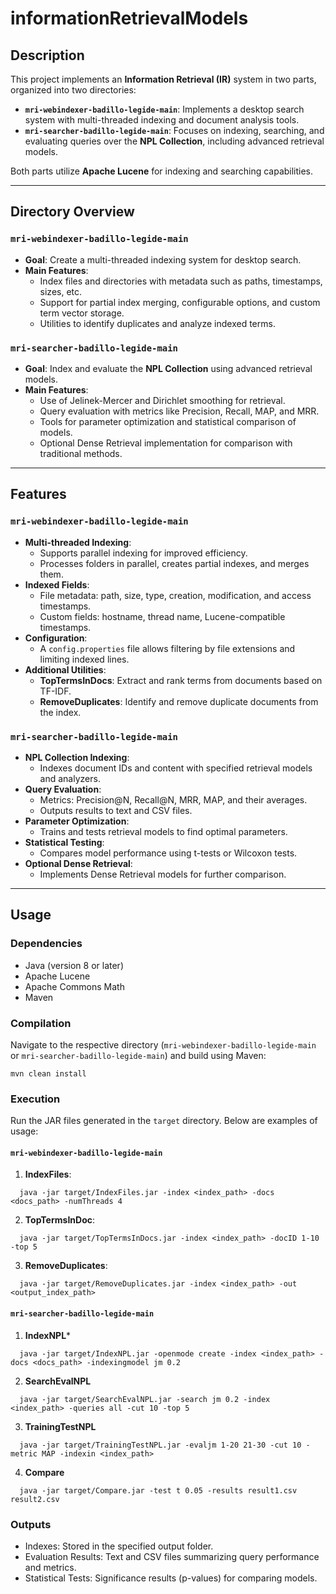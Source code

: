 # informationRetrievalModels

## Description

This project implements an **Information Retrieval (IR)** system in two parts, organized into two directories:
- **`mri-webindexer-badillo-legide-main`**: Implements a desktop search system with multi-threaded indexing and document analysis tools.
- **`mri-searcher-badillo-legide-main`**: Focuses on indexing, searching, and evaluating queries over the **NPL Collection**, including advanced retrieval models.

Both parts utilize **Apache Lucene** for indexing and searching capabilities.

---

## Directory Overview

### `mri-webindexer-badillo-legide-main`
- **Goal**: Create a multi-threaded indexing system for desktop search.
- **Main Features**:
  - Index files and directories with metadata such as paths, timestamps, sizes, etc.
  - Support for partial index merging, configurable options, and custom term vector storage.
  - Utilities to identify duplicates and analyze indexed terms.

### `mri-searcher-badillo-legide-main`
- **Goal**: Index and evaluate the **NPL Collection** using advanced retrieval models.
- **Main Features**:
  - Use of Jelinek-Mercer and Dirichlet smoothing for retrieval.
  - Query evaluation with metrics like Precision, Recall, MAP, and MRR.
  - Tools for parameter optimization and statistical comparison of models.
  - Optional Dense Retrieval implementation for comparison with traditional methods.

---

## Features

### `mri-webindexer-badillo-legide-main`
- **Multi-threaded Indexing**:
  - Supports parallel indexing for improved efficiency.
  - Processes folders in parallel, creates partial indexes, and merges them.
- **Indexed Fields**:
  - File metadata: path, size, type, creation, modification, and access timestamps.
  - Custom fields: hostname, thread name, Lucene-compatible timestamps.
- **Configuration**:
  - A `config.properties` file allows filtering by file extensions and limiting indexed lines.
- **Additional Utilities**:
  - **TopTermsInDocs**: Extract and rank terms from documents based on TF-IDF.
  - **RemoveDuplicates**: Identify and remove duplicate documents from the index.

### `mri-searcher-badillo-legide-main`
- **NPL Collection Indexing**:
  - Indexes document IDs and content with specified retrieval models and analyzers.
- **Query Evaluation**:
  - Metrics: Precision@N, Recall@N, MRR, MAP, and their averages.
  - Outputs results to text and CSV files.
- **Parameter Optimization**:
  - Trains and tests retrieval models to find optimal parameters.
- **Statistical Testing**:
  - Compares model performance using t-tests or Wilcoxon tests.
- **Optional Dense Retrieval**:
  - Implements Dense Retrieval models for further comparison.

---

## Usage

### Dependencies
- Java (version 8 or later)
- Apache Lucene
- Apache Commons Math
- Maven

### Compilation
Navigate to the respective directory (`mri-webindexer-badillo-legide-main` or `mri-searcher-badillo-legide-main`) and build using Maven:
```
mvn clean install
```

### Execution
Run the JAR files generated in the `target` directory. Below are examples of usage:

#### `mri-webindexer-badillo-legide-main`

1. **IndexFiles**:
  ```
    java -jar target/IndexFiles.jar -index <index_path> -docs <docs_path> -numThreads 4
  ```
2. **TopTermsInDoc**:
  ```
    java -jar target/TopTermsInDocs.jar -index <index_path> -docID 1-10 -top 5
  ```
3. **RemoveDuplicates**:
  ```
    java -jar target/RemoveDuplicates.jar -index <index_path> -out <output_index_path>
  ```

#### `mri-searcher-badillo-legide-main`

1. **IndexNPL***
  ```
    java -jar target/IndexNPL.jar -openmode create -index <index_path> -docs <docs_path> -indexingmodel jm 0.2
  ```

2. **SearchEvalNPL**
  ```
    java -jar target/SearchEvalNPL.jar -search jm 0.2 -index <index_path> -queries all -cut 10 -top 5
  ```

3. **TrainingTestNPL**
  ```
    java -jar target/TrainingTestNPL.jar -evaljm 1-20 21-30 -cut 10 -metric MAP -indexin <index_path>
  ```

4. **Compare**
  ```
    java -jar target/Compare.jar -test t 0.05 -results result1.csv result2.csv
  ```

### Outputs
  - Indexes: Stored in the specified output folder.
  - Evaluation Results: Text and CSV files summarizing query performance and metrics.
  - Statistical Tests: Significance results (p-values) for comparing models.
